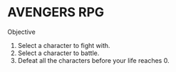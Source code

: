 # AVENGERS RPG

Objective

1. Select a character to fight with.
2. Select a character to battle.
3. Defeat all the characters before your life reaches 0.
